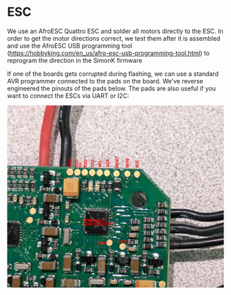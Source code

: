 ESC
===

We use an AfroESC Quattro ESC and solder all motors directly to the ESC. In order to get the motor directions correct, we test them after it is assembled and use the AfroESC USB programming tool (https://hobbyking.com/en_us/afro-esc-usb-programming-tool.html) to reprogram the direction in the SimonK firmware

If one of the boards gets corrupted during flashing, we can use a standard AVR programmer connected to the pads on the board. We've reverse engineered the pinouts of the pads below. The pads are also useful if you want to connect the ESCs via UART or I2C:

![](afro_quattro_pads.jpg)
